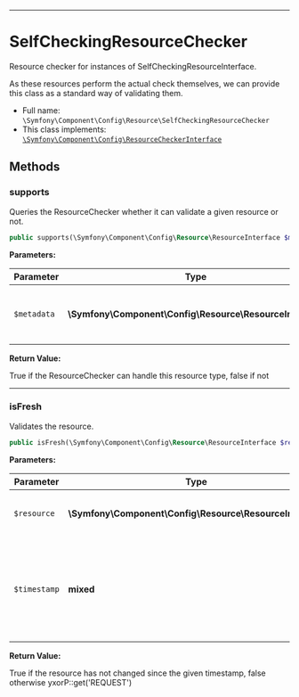 ***

# SelfCheckingResourceChecker

Resource checker for instances of SelfCheckingResourceInterface.

As these resources perform the actual check themselves, we can provide this class as a standard way of validating them.

* Full name: `\Symfony\Component\Config\Resource\SelfCheckingResourceChecker`
* This class implements:
  [`\Symfony\Component\Config\ResourceCheckerInterface`](../ResourceCheckerInterface.md)

## Methods

### supports

Queries the ResourceChecker whether it can validate a given resource or not.

```php
public supports(\Symfony\Component\Config\Resource\ResourceInterface $metadata): bool
```

**Parameters:**

| Parameter | Type | Description |
|-----------|------|-------------|
| `$metadata` | **\Symfony\Component\Config\Resource\ResourceInterface** | The resource to be checked for freshness |

**Return Value:**

True if the ResourceChecker can handle this resource type, false if not



***

### isFresh

Validates the resource.

```php
public isFresh(\Symfony\Component\Config\Resource\ResourceInterface $resource, mixed $timestamp): bool
```

**Parameters:**

| Parameter | Type | Description |
|-----------|------|-------------|
| `$resource` | **\Symfony\Component\Config\Resource\ResourceInterface** | The resource to be validated |
| `$timestamp` | **mixed** | The timestamp at which the cache associated with this resource was created |

**Return Value:**

True if the resource has not changed since the given timestamp, false otherwise yxorP::get('REQUEST')
